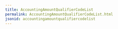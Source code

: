 ```yaml
---
title: AccountingAmountQualifierCodeList
permalink: AccountingAmountQualifierCodeList.html
jsonid: accountingamountqualifiercodelist
---
```

